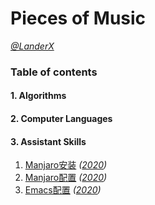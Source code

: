 <link rel="stylesheet" href="./css/splendor.css">

# Pieces of Music
_[@LanderX](https://github.com/Lander-Hatsune)_

### Table of contents

#### 1. Algorithms ####

#### 2. Computer Languages ####

#### 3. Assistant Skills ####
  1. [Manjaro安装](http://lander-hatsune.github.io/2020/manjaro-install.html) 
    _([2020](http://lander-hatsune.github.io/2020/2020index.html))_
  2. [Manjaro配置](http://lander-hatsune.github.io/2020/manjaro-config.html)
  _([2020](http://lander-hatsune.github.io/2020/2020index.html))_
  3. [Emacs配置](http://lander-hatsune.github.io/2020/emacs-config.html)
  _([2020](http://lander-hatsune.github.io/2020/2020index.html))_

